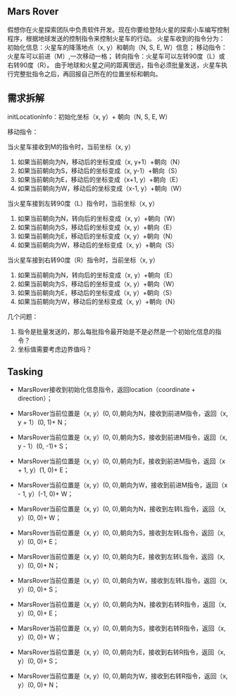 ## Mars Rover
假想你在火星探索团队中负责软件开发。现在你要给登陆火星的探索小车编写控制程序，根据地球发送的控制指令来控制火星车的行动。
火星车收到的指令分为：
初始化信息：火星车的降落地点（x, y）和朝向（N, S, E, W）信息；
移动指令：火星车可以前进（M）,一次移动一格；
转向指令：火星车可以左转90度（L）或右转90度（R）。
由于地球和火星之间的距离很远，指令必须批量发送，火星车执行完整批指令之后，再回报自己所在的位置坐标和朝向。

## 需求拆解

initLocationInfo：初始化坐标（x, y）+ 朝向（N, S, E, W）

移动指令：

当火星车接收到M的指令时，当前坐标（x, y）

1. 如果当前朝向为N，移动后的坐标变成（x, y+1）+朝向（N）
2. 如果当前朝向为S，移动后的坐标变成（x, y-1）+朝向（S）
3. 如果当前朝向为E，移动后的坐标变成（x+1, y）+朝向（E）
4. 如果当前朝向为W，移动后的坐标变成（x-1, y）+朝向（W）

当火星车接到左转90度（L）指令时，当前坐标（x, y）
1. 如果当前朝向为N，转向后的坐标变成（x, y）+朝向（W）
2. 如果当前朝向为S，移动后的坐标变成（x, y）+朝向（E）
3. 如果当前朝向为E，移动后的坐标变成（x, y）+朝向（N）
4. 如果当前朝向为W，移动后的坐标变成（x, y）+朝向（S）

当火星车接到右转90度（R）指令时，当前坐标（x, y）
1. 如果当前朝向为N，转向后的坐标变成（x, y）+朝向（E）
2. 如果当前朝向为S，移动后的坐标变成（x, y）+朝向（W）
3. 如果当前朝向为E，移动后的坐标变成（x, y）+朝向（S）
4. 如果当前朝向为W，移动后的坐标变成（x, y）+朝向（N）

几个问题：
1. 指令是批量发送的，那么每批指令最开始是不是必然是一个初始化信息的指令？
2. 坐标值需要考虑边界值吗？

## Tasking
* MarsRover接收到初始化信息指令，返回location（coordinate + direction）；
* MarsRover当前位置是（x, y）(0, 0),朝向为N，接收到前进M指令，返回（x, y + 1）(0, 1)+ N；
* MarsRover当前位置是（x, y）(0, 0),朝向为S，接收到前进M指令，返回（x, y - 1）(0, -1)+ S；
* MarsRover当前位置是（x, y）(0, 0),朝向为E，接收到前进M指令，返回（x + 1, y）(1, 0)+ E；
* MarsRover当前位置是（x, y）(0, 0),朝向为W，接收到前进M指令，返回（x - 1, y）(-1, 0)+ W；

* MarsRover当前位置是（x, y）(0, 0),朝向为N，接收到左转L指令，返回（x, y）(0, 0)+ W；
* MarsRover当前位置是（x, y）(0, 0),朝向为S，接收到左转L指令，返回（x, y）(0, 0)+ E；
* MarsRover当前位置是（x, y）(0, 0),朝向为E，接收到左转L指令，返回（x, y）(0, 0)+ N；
* MarsRover当前位置是（x, y）(0, 0),朝向为W，接收到左转L指令，返回（x, y）(0, 0)+ S；

* MarsRover当前位置是（x, y）(0, 0),朝向为N，接收到右转R指令，返回（x, y）(0, 0)+ E；
* MarsRover当前位置是（x, y）(0, 0),朝向为S，接收到右转R指令，返回（x, y）(0, 0)+ W；
* MarsRover当前位置是（x, y）(0, 0),朝向为E，接收到右转R指令，返回（x, y）(0, 0)+ S；
* MarsRover当前位置是（x, y）(0, 0),朝向为W，接收到右转R指令，返回（x, y）(0, 0)+ N；
